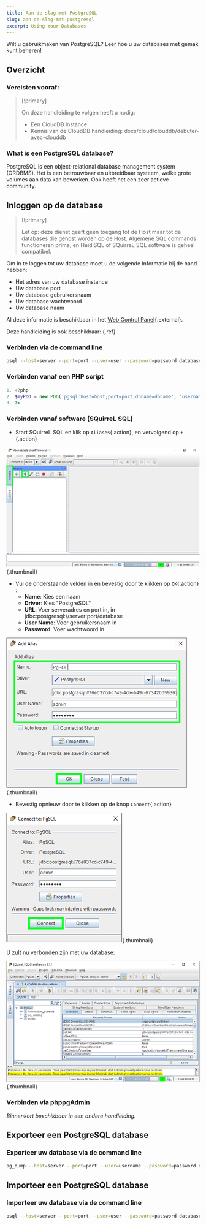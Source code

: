 ```yaml
---
title: Aan de slag met PostgreSQL
slug: aan-de-slag-met-postgresql
excerpt: Using Your Databases
---
```


Wilt u gebruikmaken van PostgreSQL? Leer hoe u uw databases met gemak kunt beheren!


## Overzicht

### Vereisten vooraf&#58;


> [!primary]
>
> On deze handleiding te volgen heeft u nodig:
> - Een CloudDB instance
> - Kennis van de CloudDB handleiding: docs/cloud/clouddb/debuter-avec-clouddb
>

### What is een PostgreSQL database?
PostgreSQL is een object-relational database management system (ORDBMS). Het is een betrouwbaar en uitbreidbaar systeem, welke grote volumes aan data kan bewerken. Ook heeft het een zeer actieve community.


## Inloggen op de database


> [!primary]
>
> Let op: deze dienst geeft geen toegang tot de Host maar tot de databases die gehost worden op de Host. Algemene SQL commands functioneren prima, en HeidiSQL of SQuirreL SQL software is geheel compatibel.
> 

Om in te loggen tot uw database moet u de volgende informatie bij de hand hebben:

- Het adres van uw database instance
- Uw database port
- Uw database gebruikersnaam
- Uw database wachtwoord
- Uw database naam

Al deze informatie is beschikbaar in het [Web Control Panel](https://www.ovh.com/manager/web/){.external}.

Deze handleiding is ook beschikbaar: [](debuter-avec-clouddbguide.nl-nl.md){.ref}


### Verbinden via de command line

```bash
psql --host=server --port=port --user=user --password=password database_name
```


### Verbinden vanaf een PHP script

```php
1. <?php
2. $myPDO = new PDO('pgsql:host=host;port=port;dbname=dbname', 'username', 'password');
3. ?>
```


### Verbinden vanaf software (SQuirreL SQL)
- Start SQuirreL SQL en klik op `Aliases`{.action}, en vervolgend op `+`{.action}


![launch SQuirreL SQL](images/1.PNG){.thumbnail}

- Vul de onderstaande velden in en bevestig door te klikken op `OK`{.action} :
    - **Name**: Kies een naam
    - **Driver**: Kies "PostgreSQL"
    - **URL**: Voer serveradres en port in, in jdbc:postgresql://server:port/database
    - **User Name**: Voer gebruikersnaam in
    - **Password**: Voer wachtwoord in


![config connection](images/2.PNG){.thumbnail}

- Bevestig opnieuw door te klikken op de knop `Connect`{.action}


![valid connection](images/3.PNG){.thumbnail}

U zult nu verbonden zijn met uw database:


![config connection](images/4.PNG){.thumbnail}


### Verbinden via phppgAdmin
*Binnenkort beschikbaar in een andere handleiding.*


## Exporteer een PostgreSQL database

### Exporteer uw database via de command line

```bash
pg_dump --host=server --port=port --user=username --password=password database_name > database_name.sql
```


## Importeer een PostgreSQL database

### Importeer uw database via de command line

```bash
psql --host=server --port=port --user=user --password=password database_name < database_name.sql
```